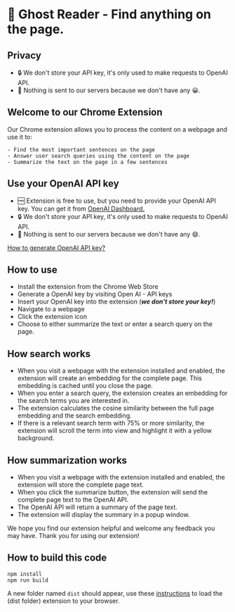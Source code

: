 # 👻 Ghost Reader - Find anything on the page.

## Privacy
 - 🔒 We don't store your API key, it's only used to make requests to OpenAI API.
 - 🚫 Nothing is sent to our servers because we don't have any 😀.

## Welcome to our Chrome Extension

 Our Chrome extension allows you to process the content on a webpage and use it to:
```
- Find the most important sentences on the page
- Answer user search queries using the content on the page
- Summarize the text on the page in a few sentences
```
  
## Use your OpenAI API key
  - 🆓 Extension is free to use, but you need to provide your OpenAI API key. You can get it from [OpenAI Dashboard.](https://beta.openai.com/account/api-keys)
  - 🔒 We don't store your API key, it's only used to make requests to OpenAI API.
  - 🚫 Nothing is sent to our servers because we don't have any 😄.
 
[How to generate OpenAI API key?](https://user-images.githubusercontent.com/46283833/212459549-629e0795-c10f-4950-a560-1f03baf0fe88.mp4)

## How to use
 - Install the extension from the Chrome Web Store
 - Generate a OpenAI key by visiting Open AI - API keys
 - Insert your OpenAI key into the extension (**_we don't store your key!_**)
 - Navigate to a webpage
 - Click the extension icon
 - Choose to either summarize the text or enter a search query on the page.

## How search works
 - When you visit a webpage with the extension installed and enabled, the extension will create an embedding for the complete page. This embedding is cached until you close the page.
 - When you enter a search query, the extension creates an embedding for the search terms you are interested in.
 - The extension calculates the cosine similarity between the full page embedding and the search embedding.
 - If there is a relevant search term with 75% or more similarity, the extension will scroll the term into view and highlight it with a yellow background.

## How summarization works
 - When you visit a webpage with the extension installed and enabled, the extension will store the complete page text.
 - When you click the summarize button, the extension will send the complete page text to the OpenAI API.
 - The OpenAI API will return a summary of the page text.
 - The extension will display the summary in a popup window.

We hope you find our extension helpful and welcome any feedback you may have. Thank you for using our extension!

## How to build this code
```
npm install
npm run build
```
A new folder named `dist` should appear, use these [instructions](https://developer.chrome.com/docs/extensions/mv3/getstarted/development-basics/#load-unpacked) to load the (dist folder) extension to your browser.